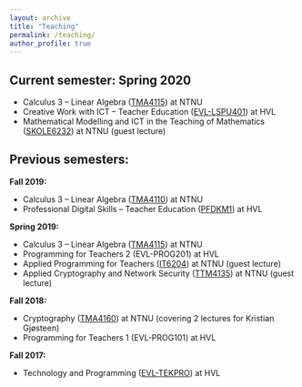 ```yaml
---
layout: archive
title: "Teaching"
permalink: /teaching/
author_profile: true
---
```


## Current semester: Spring 2020

* Calculus 3 – Linear Algebra ([TMA4115](https://www.ntnu.no/studier/emner/TMA4115)) at NTNU
* Creative Work with ICT – Teacher Education ([EVL-LSPU401](https://www.hvl.no/studier/studieprogram/emne/evl-lspu401)) at HVL
* Mathematical Modelling and ICT in the Teaching of Mathematics ([SKOLE6232](https://www.ntnu.edu/studies/courses/SKOLE6232)) at NTNU (guest lecture)

## Previous semesters:

**Fall 2019:**

* Calculus 3 – Linear Algebra ([TMA4110](https://www.ntnu.no/studier/emner/TMA4110)) at NTNU
* Professional Digital Skills – Teacher Education ([PFDKM1](https://www.usn.no/studier/studie-og-emneplaner/#/studieplan/KFK-PFDK_2019_H%C3%98ST)) at HVL

**Spring 2019:**

* Calculus 3 – Linear Algebra ([TMA4115](https://www.ntnu.no/studier/emner/TMA4115)) at NTNU
* Programming for Teachers 2 (EVL-PROG201) at HVL
* Applied Programming for Teachers ([IT6204](https://www.ntnu.edu/studies/courses/IT6204)) at NTNU (guest lecture)
* Applied Cryptography and Network Security ([TTM4135](https://www.ntnu.edu/studies/courses/TTM4135)) at NTNU (guest lecture)

**Fall 2018:**

* Cryptography ([TMA4160](https://www.ntnu.edu/studies/courses/TMA4160)) at NTNU (covering 2 lectures for Kristian Gjøsteen)
* Programming for Teachers 1 (EVL-PROG101) at HVL

**Fall 2017:**

* Technology and Programming ([EVL-TEKPRO](https://www.hvl.no/studier/studieprogram/teknologi-og-programmering)) at HVL
